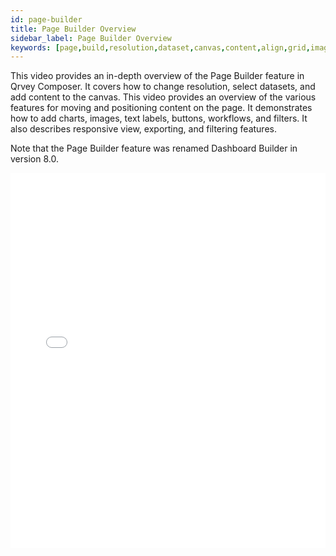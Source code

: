 ```yaml
---
id: page-builder
title: Page Builder Overview
sidebar_label: Page Builder Overview
keywords: [page,build,resolution,dataset,canvas,content,align,grid,image,text,label,button,workflow,flow,filter,responsive,export,filter,dashboard]
---
```


This video provides an in-depth overview of the Page Builder feature in Qrvey Composer. It covers how to change resolution, select datasets, and add content to the canvas. This video provides an overview of the various features for moving and positioning content on the page. It demonstrates how to add charts, images, text labels, buttons, workflows, and filters. It also describes responsive view, exporting, and filtering features. 

Note that the Page Builder feature was renamed Dashboard Builder in version 8.0. 

<iframe src="//fast.wistia.net/embed/iframe/eume9rxxr5?videoFoam=true"
allowtransparency="true" frameBorder="0" scrolling="no" className="wistia_embed"
name="wistia_embed" allowFullScreen  width="100%" height="600"></iframe>
<script src="//fast.wistia.net/assets/external/iframe-api-v1.js"></script>
<br/>